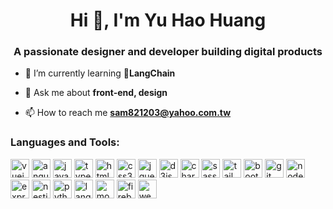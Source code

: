<h1 align="center">Hi 👋, I'm Yu Hao Huang</h1>
<h3 align="center">A passionate designer and developer building digital products</h3>

- 🌱 I’m currently learning **🦜LangChain**

- 💬 Ask me about **front-end, design**

- 📫 How to reach me **sam821203@yahoo.com.tw**

<p align="left">
</p>

<h3 align="left">Languages and Tools:</h3>
<div align="left">
  <a href="https://vuejs.org/" rel="nofollow"><img src="https://cdn.jsdelivr.net/gh/devicons/devicon/icons/vuejs/vuejs-original.svg" height="30" alt="vuejs logo" /></a>
  <a href="https://angular.io/" rel="nofollow"><img src="https://cdn.jsdelivr.net/gh/devicons/devicon/icons/angularjs/angularjs-original.svg" height="30" alt="angularjs logo" /></a>
  <a href="https://developer.mozilla.org/en-US/docs/Web/JavaScript" rel="nofollow"><img src="https://cdn.jsdelivr.net/gh/devicons/devicon/icons/javascript/javascript-original.svg" height="30" alt="javascript logo" /></a>
  <a href="https://www.typescriptlang.org/" rel="nofollow"><img src="https://cdn.jsdelivr.net/gh/devicons/devicon/icons/typescript/typescript-original.svg" height="30" alt="typescript logo" /></a>
  <a href="https://developer.mozilla.org/en-US/docs/Web/HTML" rel="nofollow"><img src="https://cdn.jsdelivr.net/gh/devicons/devicon/icons/html5/html5-original.svg" height="30" alt="html5 logo" /></a>
  <a href="https://developer.mozilla.org/en-US/docs/Web/CSS" rel="nofollow"><img src="https://cdn.jsdelivr.net/gh/devicons/devicon/icons/css3/css3-original.svg" height="30" alt="css3 logo" /></a>
  <a href="https://jquery.com/" rel="nofollow"><img src="https://cdn.jsdelivr.net/gh/devicons/devicon/icons/jquery/jquery-original.svg" height="30" alt="jquery logo" /></a>
  <a href="https://d3js.org/" rel="nofollow"><img src="https://cdn.jsdelivr.net/gh/devicons/devicon/icons/d3js/d3js-original.svg" height="30" alt="d3js logo" /></a>
  <a href="https://www.chartjs.org/" rel="nofollow"><img src="https://www.chartjs.org/media/logo-title.svg" height="30" alt="chartjs logo" /></a>
  <a href="https://sass-lang.com/" rel="nofollow"><img src="https://cdn.jsdelivr.net/gh/devicons/devicon/icons/sass/sass-original.svg" height="30" alt="sass logo" /></a>
  <a href="https://tailwindcss.com/" rel="nofollow"><img src="https://camo.githubusercontent.com/52643e404ca1a1d90beb0095ebddda4b16b8c30dfcfeb5d42355a2df037c7c8e/68747470733a2f2f7777772e766563746f726c6f676f2e7a6f6e652f6c6f676f732f7461696c77696e646373732f7461696c77696e646373732d69636f6e2e737667" height="30" alt="tailwindcss logo" /></a>
  <a href="https://getbootstrap.com/" rel="nofollow"><img src="https://cdn.jsdelivr.net/gh/devicons/devicon/icons/bootstrap/bootstrap-original.svg" height="30" alt="bootstrap logo" /></a>
  <a href="https://git-scm.com/" rel="nofollow"><img src="https://cdn.jsdelivr.net/gh/devicons/devicon/icons/git/git-original.svg" height="30" alt="git logo" /></a>
  <a href="https://nodejs.org/" rel="nofollow"><img src="https://cdn.jsdelivr.net/gh/devicons/devicon/icons/nodejs/nodejs-original.svg" height="30" alt="nodejs logo" /></a>
  <a href="https://expressjs.com/" rel="nofollow"><img src="https://cdn.jsdelivr.net/gh/devicons/devicon/icons/express/express-original.svg" height="30" alt="express logo" /></a>
  <a href="https://nestjs.com/" rel="nofollow"><img src="https://cdn.jsdelivr.net/gh/devicons/devicon/icons/nestjs/nestjs-original.svg" height="30" alt="nestjs logo" /></a>
  <a href="https://www.python.org/" rel="nofollow"><img src="https://cdn.jsdelivr.net/gh/devicons/devicon/icons/python/python-original.svg" height="30" alt="python logo" /></a>
  <a href="https://www.langchain.com/" rel="nofollow"><img src="https://registry.npmmirror.com/@lobehub/icons-static-png/latest/files/dark/langchain-color.png" height="30" alt="langchain logo" /></a>
  <a href="https://www.mongodb.com/" rel="nofollow"><img src="https://cdn.jsdelivr.net/gh/devicons/devicon/icons/mongodb/mongodb-original.svg" height="30" alt="mongodb logo" /></a>
  <a href="https://firebase.google.com/" rel="nofollow"><img src="https://cdn.jsdelivr.net/gh/devicons/devicon/icons/firebase/firebase-plain.svg" height="30" alt="firebase logo" /></a>
  <a href="https://webpack.js.org/" rel="nofollow"><img src="https://cdn.jsdelivr.net/gh/devicons/devicon/icons/webpack/webpack-original.svg" height="30" alt="webpack logo" /></a>
</div>

